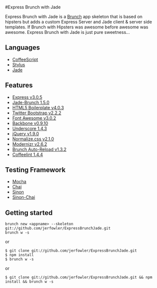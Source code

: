#Express Brunch with Jade

Express Brunch with Jade is a [Brunch](http://brunch.io/) app skeleton that is based on hipsters but adds a custom Express Server and Jade client & server side templates. If Brunch with Hipsters was awesome before awesome was awesome. Express Brunch with Jade is just pure sweetness...

## Languages

- [CoffeeScript](http://coffeescript.org/)
- [Stylus](http://learnboost.github.com/stylus/)
- [Jade](http://jade-lang.com/)

## Features
- [Express v3.0.5](http://expressjs.com)
- [Jade-Brunch 1.5.0](https://github.com/brunch/jade-brunch)
- [HTML5 Boilerplate v4.0.3](https://github.com/h5bp/html5-boilerplate)
- [Twitter Bootstrap v2.2.2](http://twitter.github.com/bootstrap)
- [Font Awesome v3.0.2](https://github.com/FortAwesome/Font-Awesome)
- [Backbone v0.9.10](http://backbonejs.org)
- [Underscore 1.4.3](http://underscorejs.org)
- [jQuery v1.9.0](http://jquery.com)
- [Normalize.css v2.1.0](http://necolas.github.com/normalize.css)
- [Modernizr v2.6.2](https://github.com/Modernizr/Modernizr)
- [Brunch Auto-Reload v1.3.2](https://github.com/brunch/auto-reload-brunch)
- [Coffeelint 1.4.4](https://github.com/ilkosta/coffeelint-brunch)

## Testing Framework

- [Mocha](http://visionmedia.github.com/mocha)
- [Chai](http://chaijs.com)
- [Sinon](http://sinonjs.org)
- [Sinon-Chai](http://chaijs.com/plugins/sinon-chai)

## Getting started

    brunch new <appname> --skeleton git://github.com/jerfowler/ExpressBrunchJade.git
    brunch w -s

or

    $ git clone git://github.com/jerfowler/ExpressBrunchJade.git
    $ npm install
    $ brunch w -s

or

    $ git clone git://github.com/jerfowler/ExpressBrunchJade.git && npm install && brunch w -s